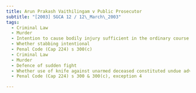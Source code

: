 ```yaml
---
title: Arun Prakash Vaithilingam v Public Prosecutor 
subtitle: "[2003] SGCA 12 / 12\_March\_2003"
tags:
  - Criminal Law
  - Murder
  - Intention to cause bodily injury sufficient in the ordinary course of nature to cause death
  - Whether stabbing intentional
  - Penal Code (Cap 224) s 300(c)
  - Criminal Law
  - Murder
  - Defence of sudden fight
  - Whether use of knife against unarmed deceased constituted undue advantage
  - Penal Code (Cap 224) s 300 & 300(c), exception 4

---
```


